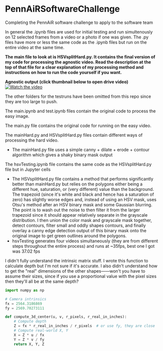 # PennAiRSoftwareChallenge
Completing the PennAiR software challenge to apply to the software team

In general the .ipynb files are used for initial testing and run simultenously on 12 selected frames from a video or a photo if one was given. The .py files have more or less the same code as the .ipynb files but run on the entire video at the same time.

**The main file to look at is HSVsplitHard.py. It contains the final version of my code for processing the agnostic video. Read the description at the top of that file for a clear explanation of my processing method and instructions on how to run the code yourself if you want.**

**Agnostic output (click thumbnail below to open drive video)**
[![Watch the video](AgnosticThumbnail.png)](https://drive.google.com/file/d/1oBd2aLPGHCeCcN59NO4opk88B8lub-WB/view?usp=sharing)

The other folders for the testruns have been omitted from this repo since they are too large to push.

The main.ipynb and test.ipynb files contain the original code to process the easy image.

The main.py file contains the original code for running on the easy video.

The mainHard.py and HSVsplitHard.py files contain different ways of processing the hard video.
 - The mainHard.py file uses a simple canny + dilate + erode + contour algorithm which gives a shaky binary mask output

The hsvTesting.ipynb file contains the same code as the HSVsplitHard.py file but in Jupyter cells
 - The HSVsplitHard.py file contains a method that performs significantly better than mainHard.py but relies on the polygons either being a different hue, saturation, or (very different) value than the background. The trapezoid (since it's white and black and hence has a saturation of zero) has slightly worse edges and, instead of using an HSV mask, uses Otsu's method after an HSV binary mask and some Gaussian blurring. The point is to wash out the noise to then filter it from the larger trapezoid since it should appear relatively separate in the grayscale distribution. I then union the color mask and grayscale mask together, detect contours, filter small and oddly shapes contours, and finally overlay a canny edge detection output of this binary mask onto the original image to get green outlines around the polygons.
 - hsvTesting generates four videos simultaneously (they are from different steps throughout the entire process) and runs at ~35fps, best one I got was 37.02 fps


I didn't fully understand the intrinsic matrix stuff. I wrote this function to calculate depth but I'm not sure if it's accurate. I also didn't understand how to get the "real" dimensions of the other shapes——won't you have to assume their sizes, since if you use a proportional value with the pixel sizes then they'll all be at the same depth?

```python
import numpy as np

# Camera intrinsics
fx = 2564.3186869
fy = 2569.70273111

def compute_3d_center(u, v, r_pixels, r_real_in_inches):
    # Compute depth
    Z = fx * r_real_in_inches / r_pixels  # or use fy, they are close
    # Compute real-world X, Y
    X = Z * u / fx
    Y = Z * v / fy
    return X, Y, Z
```